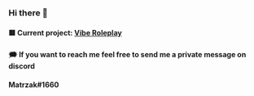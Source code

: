 ### Hi there 👋

#### 🟥 Current project: [Vibe Roleplay](https://v-rp.pl/)
#### 🗯 If you want to reach me feel free to send me a private message on discord
#### Matrzak#1660
